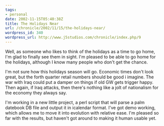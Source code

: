 ```yaml
---
tags:
- personal
date: 2002-11-15T05:40:38Z
title: The Holidays Near
url: /chronicle/2002/11/15/the-holidays-near/
wordpress_id: 340
wordpress_url: http://www.j5studios.com/chronicle/index.php/9
---
```


Well, as someone who likes to think of the holidays as a time to go home, I'm glad to finally see them in sight. I'm pleased to be able to go home for the holidays, although I know many people who don't get the chance.

I'm not sure how this holidays season will go.  Economic times don't look great, but the forth quarter retail numbers should be good i imagine.  The war with Iraq could put a damper on things if old GW gets trigger happy. Then again, if Iraq attacks, then there's nothing like a jolt of nationalism for the economy they always say.

I'm working in a new little project, a perl script that will parse a palm datebook DB file and output it in icalendar format. I've got demo working, which allows me to move it into evolution with relative ease.  I'm pleased so far with the results, but haven't got around to making it human usable yet.

